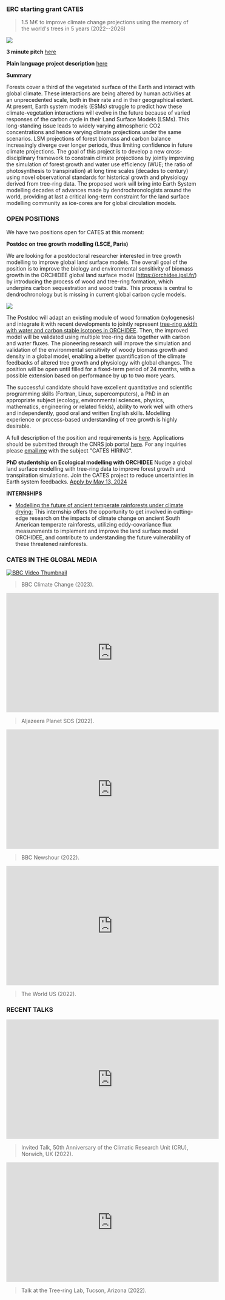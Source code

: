 ### ERC starting grant CATES
> 1.5 M€ to improve climate change projections using the memory of the world's trees in 5 years (2022--2026)

<img src="images/ERC2_CNRS.png?raw=true"/>

**3 minute pitch** [here](https://youtu.be/PJB53PxxH5A)

**Plain language project description** [here](https://www.universite-paris-saclay.fr/en/news/reading-tree-cores-better-predict-global-warming)

**Summary**

Forests cover a third of the vegetated surface of the Earth and interact with global climate. These interactions are being altered by human activities at an unprecedented scale, both in their rate and in their geographical extent. At present, Earth system models (ESMs) struggle to predict how these climate-vegetation interactions will evolve in the future because of varied responses of the carbon cycle in their Land Surface Models (LSMs). This long-standing issue leads to widely varying atmospheric CO2 concentrations and hence varying climate projections under the same scenarios. LSM projections of forest biomass and carbon balance increasingly diverge over longer periods, thus limiting confidence in future climate projections. The goal of this project is to develop a new cross-disciplinary framework to constrain climate projections by jointly improving the simulation of forest growth and water use efficiency (WUE; the ratio of photosynthesis to transpiration) at long time scales (decades to century) using novel observational standards for historical growth and physiology derived from tree-ring data. The proposed work will bring into Earth System modelling decades of advances made by dendrochronologists around the world, providing at last a critical long-term constraint for the land surface modelling community as ice-cores are for global circulation models.
<!--The following three objectives are addressed: (1) advance the mechanistic representation of tree-ring growth and stable isotopes in the global LSM ORCHIDEE, the terrestrial component of the IPSL ESM; (2) use tree-ring data together with eddy covariance flux measurements to improve the capability of the model to simulate the effects of changing climate, CO2 and nitrogen on forest growth and WUE; (3) provide the first climate simulations until 2100 constrained by historical forest responses. The constrained projections will reduce uncertainties on the feedbacks of altered tree growth and physiology on climate.--> 

### OPEN POSITIONS
We have two positions open for CATES at this moment:

**Postdoc on tree growth modelling (LSCE, Paris)**

We are looking for a postdoctoral researcher interested in tree growth modelling to improve global land surface models. The overall goal of the position is to improve the biology and environmental sensitivity of biomass growth in the ORCHIDEE global land surface model (https://orchidee.ipsl.fr/) by introducing the process of wood and tree-ring formation, which underpins carbon sequestration and wood traits. This process is central to dendrochronology but is missing in current global carbon cycle models. 

<img src="images/treerings_ways_lsm.png?raw=true"/>

The Postdoc will adapt an existing module of wood formation (xylogenesis) and integrate it with recent developments to jointly represent [tree-ring width with water and carbon stable isotopes in ORCHIDEE](https://bg.copernicus.org/articles/18/3781/2021/bg-18-3781-2021.html). Then, the improved model will be validated using multiple tree-ring data together with carbon and water fluxes. The pioneering research will improve the simulation and validation of the environmental sensitivity of woody biomass growth and density in a global model, enabling a better quantification of the climate feedbacks of altered tree growth and physiology with global changes. The position will be open until filled for a fixed-term period of 24 months, with a possible extension based on performance by up to two more years. 

The successful candidate should have excellent quantitative and scientific programming skills (Fortran, Linux, supercomputers), a PhD in an appropriate subject (ecology, environmental sciences, physics, mathematics, engineering or related fields), ability to work well with others and independently, good oral and written English skills. Modelling experience or process-based understanding of tree growth is highly desirable.

A full description of the position and requirements is [here](https://sharebox.lsce.ipsl.fr/index.php/s/18xKa3Sy7sFaBVW).
Applications should be submitted through the CNRS job portal [here](https://emploi.cnrs.fr/Offres/CDD/UMR8212-JONBAR-003/Default.aspx?lang=EN).
For any inquiries please [email me](mailto:jonathan.barichivich@lsce.ipsl.fr?) with the subject "CATES HIRING". 

**PhD studentship on Ecological modelling with ORCHIDEE**
Nudge a global land surface modelling with tree-ring data to improve forest growth and transpiration simulations. Join the CATES project to reduce uncertainties in Earth system feedbacks. [Apply by May 13, 2024](https://emploi.cnrs.fr/Offres/Doctorant/UMR8212-JONBAR-004/Default.aspx?lang=EN)

**INTERNSHIPS**

- [Modelling the future of ancient temperate rainforests under climate drying:](https://sharebox.lsce.ipsl.fr/index.php/s/18xKa3Sy7sFaBVW)
This internship offers the opportunity to get involved in cutting-edge research on the impacts of climate change on ancient South American temperate rainforests, utilizing eddy-covariance flux measurements to implement and improve the land surface model ORCHIDEE, and contribute to understanding the future vulnerability of these threatened rainforests.

<!--
**Technician for tree-ring laboratory (LSCE, Paris)**

We are seeking a tree-ring lab technician for a fixed-term position of 36 months, with a possible extension based on performance. The position requires experience in laboratory techniques for stable isotopes, tissue processing or quantitative wood anatomy, and the ability to manage wood and sample collections, measure carbon and oxygen stable isotopes, measure samples for xylogenesis and assist during field campaigns and tree growth monitoring in Europe, US, and South America.

<img src="images/alerce_rings.png?raw=true"/>

A full description of the position and requirements is [here](https://sharebox.lsce.ipsl.fr/index.php/s/YjuLfpqtjzat5AK).
Applications should be submitted through the CNRS job portal [here](https://emploi.cnrs.fr/Offres/CDD/UMR8212-JONBAR-003/Default.aspx?lang=EN).
For any inquiries please [email me](mailto:jonathan.barichivich@lsce.ipsl.fr?) with the subject "CATES HIRING". -->

<!--I am hiring my team for the CATES ERC starting grant. I look for a motivated technician, 2 postdocs and 1 PhD student. Please email me at [Dr. Jonathan Barichivich](mailto:campsidium@gmail.com?) with the subject CATES TEAM HIRING if you are interested in joining us. We are hiring a postdoc on tree-ring modelling and an experienced technician for the tree-ring laboratory.-->


### CATES IN THE GLOBAL MEDIA


<!-- <source src="https://www.bbc.com/reel/video/p0f0nyhm/the-5-000-year-old-tree-that-holds-clues-to-life-and-death" type="video/webm"> -->
[![BBC Video Thumbnail](images/cover_bbc_video.png?raw=true)](https://www.bbc.com/reel/video/p0f0nyhm/the-5-000-year-old-tree-that-holds-clues-to-life-and-death)

> BBC Climate Change (2023).

<iframe width="560" height="315" src="https://www.youtube.com/embed/aBHQ4HnrxO4" title="YouTube video player" frameborder="0" allow="accelerometer; autoplay; clipboard-write; encrypted-media; gyroscope; picture-in-picture; web-share" allowfullscreen></iframe>

> Aljazeera Planet SOS (2022).

<iframe width="560" height="315" src="https://www.youtube.com/embed/er93jA11DYo" title="YouTube video player" frameborder="0" allow="accelerometer; autoplay; clipboard-write; encrypted-media; gyroscope; picture-in-picture; web-share" allowfullscreen></iframe>

> BBC Newshour (2022).

<iframe width="560" height="315" src="https://www.youtube.com/embed/8kNrYARuQcE" title="YouTube video player" frameborder="0" allow="accelerometer; autoplay; clipboard-write; encrypted-media; gyroscope; picture-in-picture; web-share" allowfullscreen></iframe>

> The World US (2022).

<!-- SUIZA 
<iframe width="560" height="315" src="https://www.youtube.com/embed/p38PHroeZ_U" title="YouTube video player" frameborder="0" allow="accelerometer; autoplay; clipboard-write; encrypted-media; gyroscope; picture-in-picture" allowfullscreen></iframe>
> August 2021, Invited talk at WSL, Switzerland. -->


### RECENT TALKS

<iframe width="560" height="315" src="https://www.youtube.com/embed/MdYkDk0-Uns" title="YouTube video player" frameborder="0" allow="accelerometer; autoplay; clipboard-write; encrypted-media; gyroscope; picture-in-picture; web-share" allowfullscreen></iframe>

> Invited Talk, 50th Anniversary of the Climatic Research Unit (CRU), Norwich, UK (2022).

<iframe width="560" height="315" src="https://www.youtube.com/embed/r4lJpa3N6zA" title="YouTube video player" frameborder="0" allow="accelerometer; autoplay; clipboard-write; encrypted-media; gyroscope; picture-in-picture; web-share" allowfullscreen></iframe>

> Talk at the Tree-ring Lab, Tucson, Arizona (2022).
